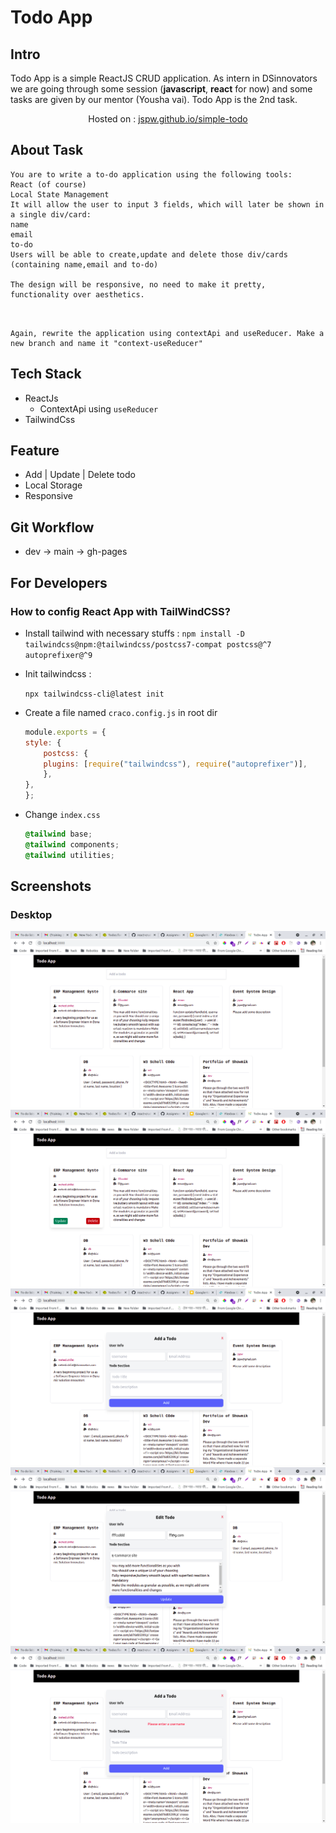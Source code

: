 # Todo App

## Intro

Todo App is a simple ReactJS CRUD application. As intern in DSinnovators we are going through some session (**javascript**, **react** for now) and some tasks are given by our mentor (Yousha vai). Todo App is the 2nd task.

<p align='center'>Hosted on : <a href="https://jspw.github.io/simple-todo">jspw.github.io/simple-todo</a></p>

## About Task

```
You are to write a to-do application using the following tools:
React (of course)
Local State Management
It will allow the user to input 3 fields, which will later be shown in a single div/card:
name
email
to-do
Users will be able to create,update and delete those div/cards (containing name,email and to-do)

The design will be responsive, no need to make it pretty, functionality over aesthetics.



```

```
Again, rewrite the application using contextApi and useReducer. Make a new branch and name it "context-useReducer"

```

## Tech Stack

- ReactJs
  - ContextApi using `useReducer`
- TailwindCss



## Feature

- Add | Update | Delete todo
- Local Storage
- Responsive

## Git Workflow

- dev -> main -> gh-pages

## For Developers

### How to config React App with TailWindCSS?

- Install tailwind with necessary stuffs :
  `npm install -D tailwindcss@npm:@tailwindcss/postcss7-compat postcss@^7 autoprefixer@^9`

- Init tailwindcss :

  `npx tailwindcss-cli@latest init`

- Create a file named `craco.config.js` in root dir

  ```.js
  module.exports = {
  style: {
      postcss: {
      plugins: [require("tailwindcss"), require("autoprefixer")],
      },
  },
  };

  ```

- Change `index.css`

  ```.css
  @tailwind base;
  @tailwind components;
  @tailwind utilities;
  ```

## Screenshots

### Desktop

![](./ss/home.png)
![](ss/todo-hover.png)
![](ss/add-todo.png)
![](ss/edit-todo.png)
![](ss/error-show.png)

